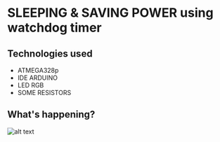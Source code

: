 # SLEEPING & SAVING POWER using watchdog timer

## Technologies used

- ATMEGA328p
- IDE ARDUINO
- LED RGB
- SOME RESISTORS

## What's happening?

![alt text](https://github.com/GabrielMMelo/iot_server/blob/esp8266/resources/docs/img/new_tv.png "New tv module created")